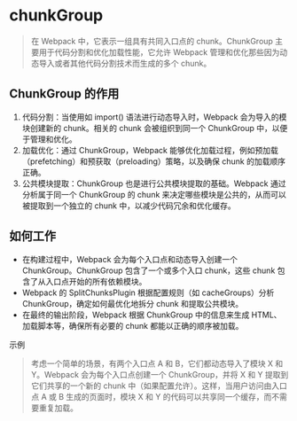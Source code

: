 # chunkGroup

> 在 Webpack 中，它表示一组具有共同入口点的 chunk。ChunkGroup 主要用于代码分割和优化加载性能，它允许 Webpack 管理和优化那些因为动态导入或者其他代码分割技术而生成的多个 chunk。


## ChunkGroup 的作用

1. 代码分割：当使用如 import() 语法进行动态导入时，Webpack 会为导入的模块创建新的 chunk。相关的 chunk 会被组织到同一个 ChunkGroup 中，以便于管理和优化。
2. 加载优化：通过 ChunkGroup，Webpack 能够优化加载过程，例如预加载（prefetching）和预获取（preloading）策略，以及确保 chunk 的加载顺序正确。
3. 公共模块提取：ChunkGroup 也是进行公共模块提取的基础。Webpack 通过分析属于同一个 ChunkGroup 的 chunk 来决定哪些模块是公共的，从而可以被提取到一个独立的 chunk 中，以减少代码冗余和优化缓存。


## 如何工作

- 在构建过程中，Webpack 会为每个入口点和动态导入创建一个 ChunkGroup。ChunkGroup 包含了一个或多个入口 chunk，这些 chunk 包含了从入口点开始的所有依赖模块。
- Webpack 的 SplitChunksPlugin 根据配置规则（如 cacheGroups）分析 ChunkGroup，确定如何最优化地拆分 chunk 和提取公共模块。
- 在最终的输出阶段，Webpack 根据 ChunkGroup 中的信息来生成 HTML、加载脚本等，确保所有必要的 chunk 都能以正确的顺序被加载。

示例

> 考虑一个简单的场景，有两个入口点 A 和 B，它们都动态导入了模块 X 和 Y。Webpack 会为每个入口点创建一个 ChunkGroup，并将 X 和 Y 提取到它们共享的一个新的 chunk 中（如果配置允许）。这样，当用户访问由入口点 A 或 B 生成的页面时，模块 X 和 Y 的代码可以共享同一个缓存，而不需要重复加载。

